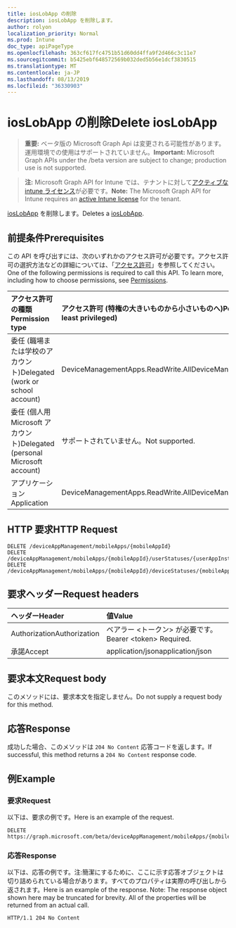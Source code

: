 ```yaml
---
title: iosLobApp の削除
description: iosLobApp を削除します。
author: rolyon
localization_priority: Normal
ms.prod: Intune
doc_type: apiPageType
ms.openlocfilehash: 363cf617fc4751b51d60dd4ffa9f2d466c3c11e7
ms.sourcegitcommit: b5425ebf648572569b032ded5b56e1dcf3830515
ms.translationtype: MT
ms.contentlocale: ja-JP
ms.lasthandoff: 08/13/2019
ms.locfileid: "36330903"
---
```

# <a name="delete-ioslobapp"></a><span data-ttu-id="ea8d5-103">iosLobApp の削除</span><span class="sxs-lookup"><span data-stu-id="ea8d5-103">Delete iosLobApp</span></span>

> <span data-ttu-id="ea8d5-104">**重要:** ベータ版の Microsoft Graph Api は変更される可能性があります。運用環境での使用はサポートされていません。</span><span class="sxs-lookup"><span data-stu-id="ea8d5-104">**Important:** Microsoft Graph APIs under the /beta version are subject to change; production use is not supported.</span></span>

> <span data-ttu-id="ea8d5-105">**注:** Microsoft Graph API for Intune では、テナントに対して[アクティブな intune ライセンス](https://go.microsoft.com/fwlink/?linkid=839381)が必要です。</span><span class="sxs-lookup"><span data-stu-id="ea8d5-105">**Note:** The Microsoft Graph API for Intune requires an [active Intune license](https://go.microsoft.com/fwlink/?linkid=839381) for the tenant.</span></span>

<span data-ttu-id="ea8d5-106">[iosLobApp](../resources/intune-apps-ioslobapp.md) を削除します。</span><span class="sxs-lookup"><span data-stu-id="ea8d5-106">Deletes a [iosLobApp](../resources/intune-apps-ioslobapp.md).</span></span>

## <a name="prerequisites"></a><span data-ttu-id="ea8d5-107">前提条件</span><span class="sxs-lookup"><span data-stu-id="ea8d5-107">Prerequisites</span></span>
<span data-ttu-id="ea8d5-p101">この API を呼び出すには、次のいずれかのアクセス許可が必要です。アクセス許可の選択方法などの詳細については、「[アクセス許可](/graph/permissions-reference)」を参照してください。</span><span class="sxs-lookup"><span data-stu-id="ea8d5-p101">One of the following permissions is required to call this API. To learn more, including how to choose permissions, see [Permissions](/graph/permissions-reference).</span></span>

|<span data-ttu-id="ea8d5-110">アクセス許可の種類</span><span class="sxs-lookup"><span data-stu-id="ea8d5-110">Permission type</span></span>|<span data-ttu-id="ea8d5-111">アクセス許可 (特権の大きいものから小さいものへ)</span><span class="sxs-lookup"><span data-stu-id="ea8d5-111">Permissions (from most to least privileged)</span></span>|
|:---|:---|
|<span data-ttu-id="ea8d5-112">委任 (職場または学校のアカウント)</span><span class="sxs-lookup"><span data-stu-id="ea8d5-112">Delegated (work or school account)</span></span>|<span data-ttu-id="ea8d5-113">DeviceManagementApps.ReadWrite.All</span><span class="sxs-lookup"><span data-stu-id="ea8d5-113">DeviceManagementApps.ReadWrite.All</span></span>|
|<span data-ttu-id="ea8d5-114">委任 (個人用 Microsoft アカウント)</span><span class="sxs-lookup"><span data-stu-id="ea8d5-114">Delegated (personal Microsoft account)</span></span>|<span data-ttu-id="ea8d5-115">サポートされていません。</span><span class="sxs-lookup"><span data-stu-id="ea8d5-115">Not supported.</span></span>|
|<span data-ttu-id="ea8d5-116">アプリケーション</span><span class="sxs-lookup"><span data-stu-id="ea8d5-116">Application</span></span>|<span data-ttu-id="ea8d5-117">DeviceManagementApps.ReadWrite.All</span><span class="sxs-lookup"><span data-stu-id="ea8d5-117">DeviceManagementApps.ReadWrite.All</span></span>|

## <a name="http-request"></a><span data-ttu-id="ea8d5-118">HTTP 要求</span><span class="sxs-lookup"><span data-stu-id="ea8d5-118">HTTP Request</span></span>
<!-- {
  "blockType": "ignored"
}
-->
``` http
DELETE /deviceAppManagement/mobileApps/{mobileAppId}
DELETE /deviceAppManagement/mobileApps/{mobileAppId}/userStatuses/{userAppInstallStatusId}/app
DELETE /deviceAppManagement/mobileApps/{mobileAppId}/deviceStatuses/{mobileAppInstallStatusId}/app
```

## <a name="request-headers"></a><span data-ttu-id="ea8d5-119">要求ヘッダー</span><span class="sxs-lookup"><span data-stu-id="ea8d5-119">Request headers</span></span>
|<span data-ttu-id="ea8d5-120">ヘッダー</span><span class="sxs-lookup"><span data-stu-id="ea8d5-120">Header</span></span>|<span data-ttu-id="ea8d5-121">値</span><span class="sxs-lookup"><span data-stu-id="ea8d5-121">Value</span></span>|
|:---|:---|
|<span data-ttu-id="ea8d5-122">Authorization</span><span class="sxs-lookup"><span data-stu-id="ea8d5-122">Authorization</span></span>|<span data-ttu-id="ea8d5-123">ベアラー &lt;トークン&gt; が必要です。</span><span class="sxs-lookup"><span data-stu-id="ea8d5-123">Bearer &lt;token&gt; Required.</span></span>|
|<span data-ttu-id="ea8d5-124">承諾</span><span class="sxs-lookup"><span data-stu-id="ea8d5-124">Accept</span></span>|<span data-ttu-id="ea8d5-125">application/json</span><span class="sxs-lookup"><span data-stu-id="ea8d5-125">application/json</span></span>|

## <a name="request-body"></a><span data-ttu-id="ea8d5-126">要求本文</span><span class="sxs-lookup"><span data-stu-id="ea8d5-126">Request body</span></span>
<span data-ttu-id="ea8d5-127">このメソッドには、要求本文を指定しません。</span><span class="sxs-lookup"><span data-stu-id="ea8d5-127">Do not supply a request body for this method.</span></span>

## <a name="response"></a><span data-ttu-id="ea8d5-128">応答</span><span class="sxs-lookup"><span data-stu-id="ea8d5-128">Response</span></span>
<span data-ttu-id="ea8d5-129">成功した場合、このメソッドは `204 No Content` 応答コードを返します。</span><span class="sxs-lookup"><span data-stu-id="ea8d5-129">If successful, this method returns a `204 No Content` response code.</span></span>

## <a name="example"></a><span data-ttu-id="ea8d5-130">例</span><span class="sxs-lookup"><span data-stu-id="ea8d5-130">Example</span></span>

### <a name="request"></a><span data-ttu-id="ea8d5-131">要求</span><span class="sxs-lookup"><span data-stu-id="ea8d5-131">Request</span></span>
<span data-ttu-id="ea8d5-132">以下は、要求の例です。</span><span class="sxs-lookup"><span data-stu-id="ea8d5-132">Here is an example of the request.</span></span>
``` http
DELETE https://graph.microsoft.com/beta/deviceAppManagement/mobileApps/{mobileAppId}
```

### <a name="response"></a><span data-ttu-id="ea8d5-133">応答</span><span class="sxs-lookup"><span data-stu-id="ea8d5-133">Response</span></span>
<span data-ttu-id="ea8d5-p102">以下は、応答の例です。注:簡潔にするために、ここに示す応答オブジェクトは切り詰められている場合があります。すべてのプロパティは実際の呼び出しから返されます。</span><span class="sxs-lookup"><span data-stu-id="ea8d5-p102">Here is an example of the response. Note: The response object shown here may be truncated for brevity. All of the properties will be returned from an actual call.</span></span>
``` http
HTTP/1.1 204 No Content
```






